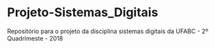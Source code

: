 # Projeto-Sistemas_Digitais
Repositório para o projeto da disciplina sistemas digitais da UFABC - 2º Quadrimeste - 2018

